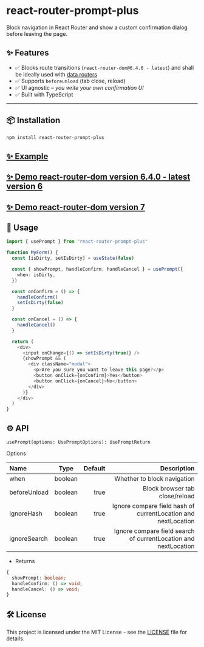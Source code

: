 # react-router-prompt-plus

Block navigation in React Router and show a custom confirmation dialog before leaving the page.

## ✨ Features

- ✅ Blocks route transitions (`react-router-dom@6.4.0 - latest`) and shall be ideally used with [data routers](https://reactrouter.com/6.28.1/routers/picking-a-router#using-v64-data-apis)
- ✅ Supports `beforeunload` (tab close, reload)
- ✅ UI agnostic – _you write your own confirmation UI_
- ✅ Built with TypeScript

---

## 📦 Installation

```bash
npm install react-router-prompt-plus
```

## [✨ Example](https://github.com/rock288/react-router-prompt-plus/blob/main/example/my-app/src/App.tsx)

## [✨ Demo react-router-dom version 6.4.0 - latest version 6](https://codesandbox.io/p/sandbox/wvm2s3?file=%2Fsrc%2FApp.js%3A15%2C28)

## [✨ Demo react-router-dom version 7](https://codesandbox.io/p/devbox/z5hsxf?file=%2Fsrc%2FApp.jsx%3A25%2C2)

## 🚀 Usage

```typescript
import { usePrompt } from "react-router-prompt-plus"

function MyForm() {
  const [isDirty, setIsDirty] = useState(false)

  const { showPrompt, handleConfirm, handleCancel } = usePrompt({
    when: isDirty,
  })

  const onConfirm = () => {
    handleConfirm()
    setIsDirty(false)
  }

  const onCancel = () => {
    handleCancel()
  }

  return (
    <div>
      <input onChange={() => setIsDirty(true)} />
      {showPrompt && (
        <div className="modal">
          <p>Are you sure you want to leave this page?</p>
          <button onClick={onConfirm}>Yes</button>
          <button onClick={onCancel}>No</button>
        </div>
      )}
    </div>
  )
}
```

## ⚙️ API

`usePrompt(options: UsePromptOptions): UsePromptReturn`

Options

| Name         |  Type   | Default |                                                     Description |
| :----------- | :-----: | ------: | --------------------------------------------------------------: |
| when         | boolean |         |                                     Whether to block navigation |
| beforeUnload | boolean |    true |                                  Block browser tab close/reload |
| ignoreHash   | boolean |    true |   Ignore compare field hash of currentLocation and nextLocation |
| ignoreSearch | boolean |    true | Ignore compare field search of currentLocation and nextLocation |

- Returns

```typescript
{
  showPrompt: boolean;
  handleConfirm: () => void;
  handleCancel: () => void;
}
```

## 🛠️ License

This project is licensed under the MIT License - see the [LICENSE](./LICENSE) file for details.
